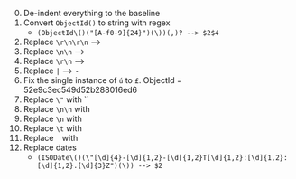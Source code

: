 0. De-indent everything to the baseline
1. Convert `ObjectId()` to string with regex
	- ```(ObjectId\()("[A-f0-9]{24}")(\))(,)? --> $2$4```
2. Replace `\r\n\r\n` --> ` `
3. Replace `\n\n` --> ` `
4. Replace `\r\n` --> ` `
5. Replace `|` --> `-`
6. Fix the single instance of `ú` to `£`. ObjectId = 52e9c3ec549d52b288016ed6
7. Replace `\"` with ``
8. Replace `\n\n` with ` `
9. Replace `\n` with ` `
10. Replace `\t` with ` `
11. Replace ` ` with ` `
12. Replace dates
     - ```(ISODate\()(\"[\d]{4}-[\d]{1,2}-[\d]{1,2}T[\d]{1,2}:[\d]{1,2}:[\d]{1,2}.[\d]{3}Z")(\)) --> $2```
